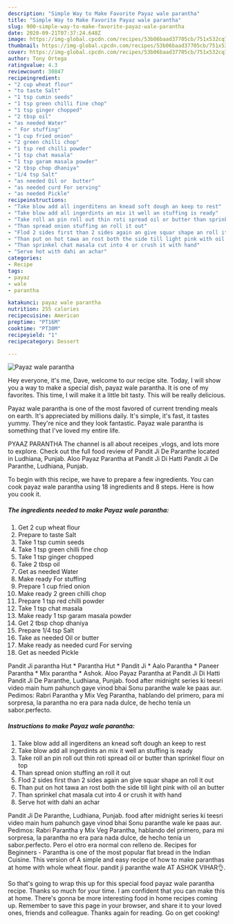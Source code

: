 ```yaml
---
description: "Simple Way to Make Favorite Payaz wale parantha"
title: "Simple Way to Make Favorite Payaz wale parantha"
slug: 900-simple-way-to-make-favorite-payaz-wale-parantha
date: 2020-09-21T07:37:24.648Z
image: https://img-global.cpcdn.com/recipes/53b06baad37705cb/751x532cq70/payaz-wale-parantha-recipe-main-photo.jpg
thumbnail: https://img-global.cpcdn.com/recipes/53b06baad37705cb/751x532cq70/payaz-wale-parantha-recipe-main-photo.jpg
cover: https://img-global.cpcdn.com/recipes/53b06baad37705cb/751x532cq70/payaz-wale-parantha-recipe-main-photo.jpg
author: Tony Ortega
ratingvalue: 4.3
reviewcount: 30847
recipeingredient:
- "2 cup wheat flour"
- "to taste Salt"
- "1 tsp cumin seeds"
- "1 tsp green chilli fine chop"
- "1 tsp ginger chopped"
- "2 tbsp oil"
- "as needed Water"
- " For stuffing"
- "1 cup fried onion"
- "2 green chilli chop"
- "1 tsp red chilli powder"
- "1 tsp chat masala"
- "1 tsp garam masala powder"
- "2 tbsp chop dhaniya"
- "1/4 tsp Salt"
- "as needed Oil or  butter"
- "as needed curd For serving"
- "as needed Pickle"
recipeinstructions:
- "Take blow add all ingerditens an knead soft dough an keep to rest"
- "Take blow add all ingerdints an mix it well an stuffing is ready"
- "Take roll an pin roll out thin roti spread oil or butter than sprinkel flour on top"
- "Than spread onion stuffing an roll it out"
- "Flod 2 sides first than 2 sides again an give squar shape an roll it out"
- "Than put on hot tawa an rost both the side till light pink with oil an butter"
- "Than sprinkel chat masala cut into 4 or crush it with hand"
- "Serve hot with dahi an achar"
categories:
- Recipe
tags:
- payaz
- wale
- parantha

katakunci: payaz wale parantha 
nutrition: 255 calories
recipecuisine: American
preptime: "PT16M"
cooktime: "PT30M"
recipeyield: "1"
recipecategory: Dessert

---
```



![Payaz wale parantha](https://img-global.cpcdn.com/recipes/53b06baad37705cb/751x532cq70/payaz-wale-parantha-recipe-main-photo.jpg)

Hey everyone, it's me, Dave, welcome to our recipe site. Today, I will show you a way to make a special dish, payaz wale parantha. It is one of my favorites. This time, I will make it a little bit tasty. This will be really delicious.

Payaz wale parantha is one of the most favored of current trending meals on earth. It's appreciated by millions daily. It's simple, it's fast, it tastes yummy. They're nice and they look fantastic. Payaz wale parantha is something that I've loved my entire life.

PYAAZ PARANTHA The channel is all about receipes ,vlogs, and lots more to explore. Check out the full food review of Pandit Ji De Paranthe located in Ludhiana, Punjab. Aloo Payaz Parantha at Pandit Ji Di Hatti Pandit Ji De Paranthe, Ludhiana, Punjab.


To begin with this recipe, we have to prepare a few ingredients. You can cook payaz wale parantha using 18 ingredients and 8 steps. Here is how you cook it.

<!--inarticleads1-->

##### The ingredients needed to make Payaz wale parantha:

1. Get 2 cup wheat flour
1. Prepare to taste Salt
1. Take 1 tsp cumin seeds
1. Take 1 tsp green chilli fine chop
1. Take 1 tsp ginger chopped
1. Take 2 tbsp oil
1. Get as needed Water
1. Make ready  For stuffing
1. Prepare 1 cup fried onion
1. Make ready 2 green chilli chop
1. Prepare 1 tsp red chilli powder
1. Take 1 tsp chat masala
1. Make ready 1 tsp garam masala powder
1. Get 2 tbsp chop dhaniya
1. Prepare 1/4 tsp Salt
1. Take as needed Oil or  butter
1. Make ready as needed curd For serving
1. Get as needed Pickle


Pandit Ji parantha Hut * Parantha Hut * Pandit Ji * Aalo Parantha * Paneer Parantha * Mix parantha * Ashok. Aloo Payaz Parantha at Pandit Ji Di Hatti Pandit Ji De Paranthe, Ludhiana, Punjab. food after midnight series ki teesri video main hum pahunch gaye vinod bhai Sonu paranthe wale ke paas aur. Pedimos: Rabri Parantha y Mix Veg Parantha, hablando del primero, para mi sorpresa, la parantha no era para nada dulce, de hecho tenía un sabor.perfecto. 

<!--inarticleads2-->

##### Instructions to make Payaz wale parantha:

1. Take blow add all ingerditens an knead soft dough an keep to rest
1. Take blow add all ingerdints an mix it well an stuffing is ready
1. Take roll an pin roll out thin roti spread oil or butter than sprinkel flour on top
1. Than spread onion stuffing an roll it out
1. Flod 2 sides first than 2 sides again an give squar shape an roll it out
1. Than put on hot tawa an rost both the side till light pink with oil an butter
1. Than sprinkel chat masala cut into 4 or crush it with hand
1. Serve hot with dahi an achar


Pandit Ji De Paranthe, Ludhiana, Punjab. food after midnight series ki teesri video main hum pahunch gaye vinod bhai Sonu paranthe wale ke paas aur. Pedimos: Rabri Parantha y Mix Veg Parantha, hablando del primero, para mi sorpresa, la parantha no era para nada dulce, de hecho tenía un sabor.perfecto. Pero el otro era normal con relleno de. Recipes for Beginners - Parantha is one of the most popular flat bread in the Indian Cuisine. This version of A simple and easy recipe of how to make paranthas at home with whole wheat flour. pandit ji paranthe wale AT ASHOK VIHAR👌. 

So that's going to wrap this up for this special food payaz wale parantha recipe. Thanks so much for your time. I am confident that you can make this at home. There's gonna be more interesting food in home recipes coming up. Remember to save this page in your browser, and share it to your loved ones, friends and colleague. Thanks again for reading. Go on get cooking!
